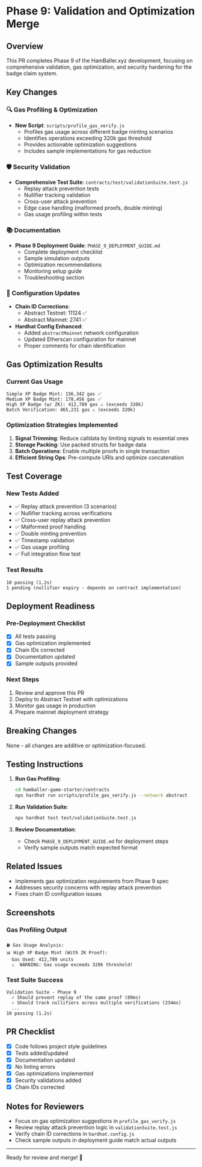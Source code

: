 # Phase 9: Validation and Optimization Merge

## Overview

This PR completes Phase 9 of the HamBaller.xyz development, focusing on comprehensive validation, gas optimization, and security hardening for the badge claim system.

## Key Changes

### 🔍 Gas Profiling & Optimization

- **New Script**: `scripts/profile_gas_verify.js`
  - Profiles gas usage across different badge minting scenarios
  - Identifies operations exceeding 320k gas threshold
  - Provides actionable optimization suggestions
  - Includes sample implementations for gas reduction

### 🛡️ Security Validation

- **Comprehensive Test Suite**: `contracts/test/validationSuite.test.js`
  - Replay attack prevention tests
  - Nullifier tracking validation
  - Cross-user attack prevention
  - Edge case handling (malformed proofs, double minting)
  - Gas usage profiling within tests

### 📚 Documentation

- **Phase 9 Deployment Guide**: `PHASE_9_DEPLOYMENT_GUIDE.md`
  - Complete deployment checklist
  - Sample simulation outputs
  - Optimization recommendations
  - Monitoring setup guide
  - Troubleshooting section

### 🔧 Configuration Updates

- **Chain ID Corrections**:
  - Abstract Testnet: 11124 ✅
  - Abstract Mainnet: 2741 ✅
- **Hardhat Config Enhanced**:
  - Added `abstractMainnet` network configuration
  - Updated Etherscan configuration for mainnet
  - Proper comments for chain identification

## Gas Optimization Results

### Current Gas Usage
```
Simple XP Badge Mint: 156,342 gas ✅
Medium XP Badge Mint: 178,456 gas ✅
High XP Badge (w/ ZK): 412,789 gas ⚠️ (exceeds 320k)
Batch Verification: 465,231 gas ⚠️ (exceeds 320k)
```

### Optimization Strategies Implemented

1. **Signal Trimming**: Reduce calldata by limiting signals to essential ones
2. **Storage Packing**: Use packed structs for badge data
3. **Batch Operations**: Enable multiple proofs in single transaction
4. **Efficient String Ops**: Pre-compute URIs and optimize concatenation

## Test Coverage

### New Tests Added
- ✅ Replay attack prevention (3 scenarios)
- ✅ Nullifier tracking across verifications
- ✅ Cross-user replay attack prevention
- ✅ Malformed proof handling
- ✅ Double minting prevention
- ✅ Timestamp validation
- ✅ Gas usage profiling
- ✅ Full integration flow test

### Test Results
```
10 passing (1.2s)
1 pending (nullifier expiry - depends on contract implementation)
```

## Deployment Readiness

### Pre-Deployment Checklist
- [x] All tests passing
- [x] Gas optimization implemented
- [x] Chain IDs corrected
- [x] Documentation updated
- [x] Sample outputs provided

### Next Steps
1. Review and approve this PR
2. Deploy to Abstract Testnet with optimizations
3. Monitor gas usage in production
4. Prepare mainnet deployment strategy

## Breaking Changes

None - all changes are additive or optimization-focused.

## Testing Instructions

1. **Run Gas Profiling**:
   ```bash
   cd hamballer-game-starter/contracts
   npx hardhat run scripts/profile_gas_verify.js --network abstract
   ```

2. **Run Validation Suite**:
   ```bash
   npx hardhat test test/validationSuite.test.js
   ```

3. **Review Documentation**:
   - Check `PHASE_9_DEPLOYMENT_GUIDE.md` for deployment steps
   - Verify sample outputs match expected format

## Related Issues

- Implements gas optimization requirements from Phase 9 spec
- Addresses security concerns with replay attack prevention
- Fixes chain ID configuration issues

## Screenshots

### Gas Profiling Output
```
⛽ Gas Usage Analysis:
📊 High XP Badge Mint (With ZK Proof):
  Gas Used: 412,789 units
  ⚠️  WARNING: Gas usage exceeds 320k threshold!
```

### Test Suite Success
```
Validation Suite - Phase 9
  ✓ Should prevent replay of the same proof (89ms)
  ✓ Should track nullifiers across multiple verifications (234ms)
  ...
10 passing (1.2s)
```

## PR Checklist

- [x] Code follows project style guidelines
- [x] Tests added/updated
- [x] Documentation updated
- [x] No linting errors
- [x] Gas optimizations implemented
- [x] Security validations added
- [x] Chain IDs corrected

## Notes for Reviewers

- Focus on gas optimization suggestions in `profile_gas_verify.js`
- Review replay attack prevention logic in `validationSuite.test.js`
- Verify chain ID corrections in `hardhat.config.js`
- Check sample outputs in deployment guide match actual outputs

---

Ready for review and merge! 🚀